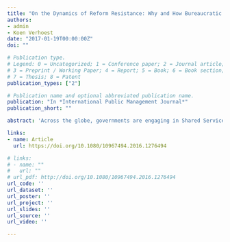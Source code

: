 ```yaml
---
title: "On the Dynamics of Reform Resistance: Why and How Bureaucratic Organizations Resist Shared Service Center Reforms"
authors:
- admin
- Koen Verhoest
date: "2017-01-19T00:00:00Z"
doi: ""

# Publication type.
# Legend: 0 = Uncategorized; 1 = Conference paper; 2 = Journal article;
# 3 = Preprint / Working Paper; 4 = Report; 5 = Book; 6 = Book section;
# 7 = Thesis; 8 = Patent
publication_types: ["2"]

# Publication name and optional abbreviated publication name.
publication: "In *International Public Management Journal*"
publication_short: ""

abstract: 'Across the globe, governments are engaging in Shared Service Center (SSC) models to rationalize their internal overhead processes. Scholarship is increasingly recognizing the challenges that governments face when embarking on an SSC reform. This study examines one of the most prevalent, yet undertheorized, risks: the role of resisting organizations that are pressured to engage in an SSC model. A context-sensitive and narrative approach is used to describe and explain the origins, nature, and consequences of organizational resistance against SSC reform proposals. Our findings demonstrate the interplay between organizational resistance, institutional features and contextual opportunities and constraints for resistance, the interaction of which produced a dynamic that dramatically affected the process and content of the reform under study.'

links:
- name: Article
  url: https://doi.org/10.1080/10967494.2016.1276494

# links:
# - name: ""
#   url: ""
# url_pdf: http://doi.org/10.1080/10967494.2016.1276494
url_code: ''
url_dataset: ''
url_poster: ''
url_project: ''
url_slides: ''
url_source: ''
url_video: ''

---
```

